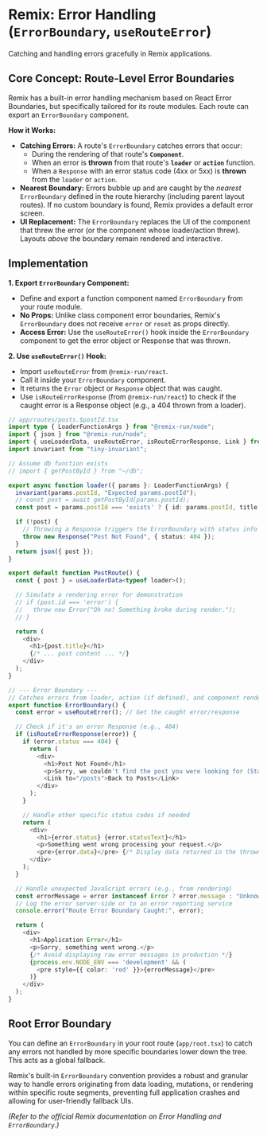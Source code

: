 # Remix: Error Handling (`ErrorBoundary`, `useRouteError`)

Catching and handling errors gracefully in Remix applications.

## Core Concept: Route-Level Error Boundaries

Remix has a built-in error handling mechanism based on React Error Boundaries, but specifically tailored for its route modules. Each route can export an `ErrorBoundary` component.

**How it Works:**

*   **Catching Errors:** A route's `ErrorBoundary` catches errors that occur:
    *   During the rendering of that route's **`Component`**.
    *   When an error is **thrown** from that route's **`loader`** or **`action`** function.
    *   When a `Response` with an error status code (4xx or 5xx) is **thrown** from the `loader` or `action`.
*   **Nearest Boundary:** Errors bubble up and are caught by the *nearest* `ErrorBoundary` defined in the route hierarchy (including parent layout routes). If no custom boundary is found, Remix provides a default error screen.
*   **UI Replacement:** The `ErrorBoundary` replaces the UI of the component that threw the error (or the component whose loader/action threw). Layouts *above* the boundary remain rendered and interactive.

## Implementation

**1. Export `ErrorBoundary` Component:**

*   Define and export a function component named `ErrorBoundary` from your route module.
*   **No Props:** Unlike class component error boundaries, Remix's `ErrorBoundary` does not receive `error` or `reset` as props directly.
*   **Access Error:** Use the `useRouteError()` hook inside the `ErrorBoundary` component to get the error object or Response that was thrown.

**2. Use `useRouteError()` Hook:**

*   Import `useRouteError` from `@remix-run/react`.
*   Call it inside your `ErrorBoundary` component.
*   It returns the `Error` object or `Response` object that was caught.
*   Use `isRouteErrorResponse` (from `@remix-run/react`) to check if the caught error is a Response object (e.g., a 404 thrown from a loader).

```typescript
// app/routes/posts.$postId.tsx
import type { LoaderFunctionArgs } from "@remix-run/node";
import { json } from "@remix-run/node";
import { useLoaderData, useRouteError, isRouteErrorResponse, Link } from "@remix-run/react";
import invariant from "tiny-invariant";

// Assume db function exists
// import { getPostById } from "~/db";

export async function loader({ params }: LoaderFunctionArgs) {
  invariant(params.postId, "Expected params.postId");
  // const post = await getPostById(params.postId);
  const post = params.postId === 'exists' ? { id: params.postId, title: `Post ${params.postId}` } : null; // Placeholder

  if (!post) {
    // Throwing a Response triggers the ErrorBoundary with status info
    throw new Response("Post Not Found", { status: 404 });
  }
  return json({ post });
}

export default function PostRoute() {
  const { post } = useLoaderData<typeof loader>();

  // Simulate a rendering error for demonstration
  // if (post.id === 'error') {
  //   throw new Error("Oh no! Something broke during render.");
  // }

  return (
    <div>
      <h1>{post.title}</h1>
      {/* ... post content ... */}
    </div>
  );
}

// --- Error Boundary ---
// Catches errors from loader, action (if defined), and component render
export function ErrorBoundary() {
  const error = useRouteError(); // Get the caught error/response

  // Check if it's an error Response (e.g., 404)
  if (isRouteErrorResponse(error)) {
    if (error.status === 404) {
      return (
        <div>
          <h1>Post Not Found</h1>
          <p>Sorry, we couldn't find the post you were looking for (Status: {error.status}).</p>
          <Link to="/posts">Back to Posts</Link>
        </div>
      );
    }

    // Handle other specific status codes if needed
    return (
      <div>
        <h1>{error.status} {error.statusText}</h1>
        <p>Something went wrong processing your request.</p>
        <pre>{error.data}</pre> {/* Display data returned in the thrown Response */}
      </div>
    );
  }

  // Handle unexpected JavaScript errors (e.g., from rendering)
  const errorMessage = error instanceof Error ? error.message : "Unknown error";
  // Log the error server-side or to an error reporting service
  console.error("Route Error Boundary Caught:", error);

  return (
    <div>
      <h1>Application Error</h1>
      <p>Sorry, something went wrong.</p>
      {/* Avoid displaying raw error messages in production */}
      {process.env.NODE_ENV === 'development' && (
        <pre style={{ color: 'red' }}>{errorMessage}</pre>
      )}
    </div>
  );
}
```

## Root Error Boundary

You can define an `ErrorBoundary` in your root route (`app/root.tsx`) to catch any errors not handled by more specific boundaries lower down the tree. This acts as a global fallback.

Remix's built-in `ErrorBoundary` convention provides a robust and granular way to handle errors originating from data loading, mutations, or rendering within specific route segments, preventing full application crashes and allowing for user-friendly fallback UIs.

*(Refer to the official Remix documentation on Error Handling and `ErrorBoundary`.)*